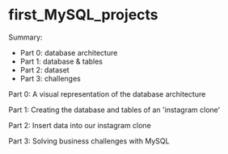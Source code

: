 # first_MySQL_projects

Summary:
  - Part 0: database architecture
  - Part 1: database & tables
  - Part 2: dataset
  - Part 3: challenges


Part 0: A visual representation of the database architecture

Part 1: Creating the database and tables of an 'instagram clone'

Part 2: Insert data into our instagram clone

Part 3: Solving business challenges with MySQL

